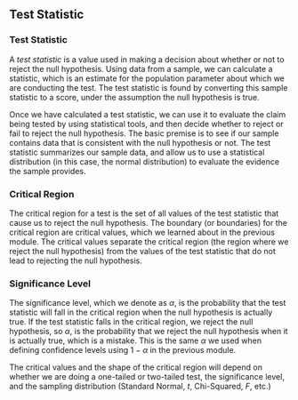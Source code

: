 ## Test Statistic

### Test Statistic

A _test statistic_ is a value used in making a decision about whether or not to reject the null hypothesis. Using data from a sample, we can calculate a statistic, which is an estimate for the population parameter about which we are conducting the test. The test statistic is found by converting this sample statistic to a score, under the assumption the null hypothesis is true.

Once we have calculated a test statistic, we can use it to evaluate the claim being tested by using statistical tools, and then decide whether to reject or fail to reject the null hypothesis. The basic premise is to see if our sample contains data that is consistent with the null hypothesis or not. The test statistic summarizes our sample data, and allow us to use a statistical distribution (in this case, the normal distribution) to evaluate the evidence the sample provides.

### Critical Region

The critical region for a test is the set of all values of the test statistic that cause us to reject the null hypothesis. The boundary (or boundaries) for the critical region are critical values, which we learned about in the previous module. The critical values separate the critical region (the region where we reject the null hypothesis) from the values of the test statistic that do not lead to rejecting the null hypothesis.

### Significance Level

The significance level, which we denote as $\alpha$, is the probability that the test statistic will fall in the critical region when the null hypothesis is actually true. If the test statistic falls in the critical region, we reject the null hypothesis, so $\alpha$, is the probability that we reject the null hypothesis when it is actually true, which is a mistake. This is the same $\alpha$ we used when defining confidence levels using $1-\alpha$ in the previous module.

The critical values and the shape of the critical region will depend on whether we are doing a one-tailed or two-tailed test, the significance level, and the sampling distribution (Standard Normal, $t$, Chi-Squared, $F$, etc.)

